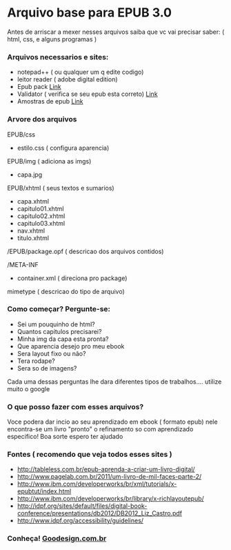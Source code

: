 # Arquivo base para EPUB 3.0


Antes de arriscar a mexer nesses arquivos saiba que vc vai precisar saber: ( html, css, e alguns programas )

### Arquivos necessarios e sites:
- notepad++ (  ou qualquer um q edite codigo)
- leitor reader ( adobe digital edition) 
- Epub pack [Link](http://sourceforge.net/projects/epubpack/)
- Validator ( verifica se seu epub esta correto) [Link](http://validator.idpf.org)
- Amostras de epub [Link](https://code.google.com/p/epub-samples/downloads/list)

### Arvore dos arquivos
EPUB/css
- estilo.css ( configura aparencia)

EPUB/img ( adiciona as imgs)
- capa.jpg 

EPUB/xhtml ( seus textos e sumarios)
- capa.xhtml
- capitulo01.xhtml
- capitulo02.xhtml
- capitulo03.xhtml
- nav.xhtml
- titulo.xhtml

/EPUB/package.opf ( descricao dos arquivos contidos)

/META-INF
- container.xml ( direciona pro package)

mimetype ( descricao do tipo de arquivo)

### Como começar? Pergunte-se:

- Sei um pouquinho de html?
- Quantos capitulos precisarei?
- Minha img da capa esta pronta?
- Que aparencia desejo pro meu ebook
- Sera layout fixo ou não?
- Tera rodape?
- Sera so de imagens?

Cada uma dessas perguntas lhe dara diferentes tipos de trabalhos.... utilize muito o google

### O que posso fazer com esses arquivos?

Voce podera dar incio ao seu aprendizado em ebook ( formato epub) nele encontra-se um livro "pronto" o refinamento so com aprendizado especifico! Boa sorte espero ter ajudado

### Fontes ( recomendo que veja todos esses sites )

- http://tableless.com.br/epub-aprenda-a-criar-um-livro-digital/
- http://www.pagelab.com.br/2011/um-livro-de-mil-faces-parte-2/
- http://www.ibm.com/developerworks/br/xml/tutorials/x-epubtut/index.html
- http://www.ibm.com/developerworks/br/library/x-richlayoutepub/
- http://idpf.org/sites/default/files/digital-book-conference/presentations/db2012/DB2012_Liz_Castro.pdf
- http://www.idpf.org/accessibility/guidelines/

### Conheça! [Goodesign.com.br](http://www.goodesign.com.br)





